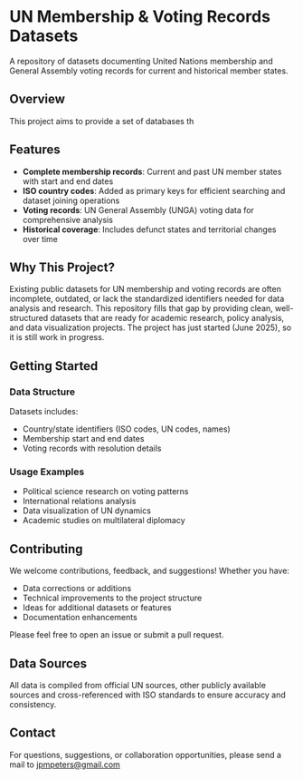 # UN Membership & Voting Records Datasets

A repository of datasets documenting United Nations membership and General Assembly voting records for current and historical member states. 

## Overview

This project aims to provide a set of databases th

## Features

- **Complete membership records**: Current and past UN member states with start and end dates
- **ISO country codes**: Added as primary keys for efficient searching and dataset joining operations
- **Voting records**: UN General Assembly (UNGA) voting data for comprehensive analysis
- **Historical coverage**: Includes defunct states and territorial changes over time

## Why This Project?

Existing public datasets for UN membership and voting records are often incomplete, outdated, or lack the standardized identifiers needed for data analysis and research. This repository fills that gap by providing clean, well-structured datasets that are ready for academic research, policy analysis, and data visualization projects. The project has just started (June 2025), so it is still work in progress.

## Getting Started

### Data Structure
Datasets includes:
- Country/state identifiers (ISO codes, UN codes, names)
- Membership start and end dates
- Voting records with resolution details


### Usage Examples
- Political science research on voting patterns
- International relations analysis
- Data visualization of UN dynamics
- Academic studies on multilateral diplomacy

## Contributing

We welcome contributions, feedback, and suggestions! Whether you have:
- Data corrections or additions
- Technical improvements to the project structure
- Ideas for additional datasets or features
- Documentation enhancements

Please feel free to open an issue or submit a pull request.

## Data Sources

All data is compiled from official UN sources, other publicly available sources and cross-referenced with ISO standards to ensure accuracy and consistency.


## Contact

For questions, suggestions, or collaboration opportunities, please send a mail to jpmpeters@gmail.com


